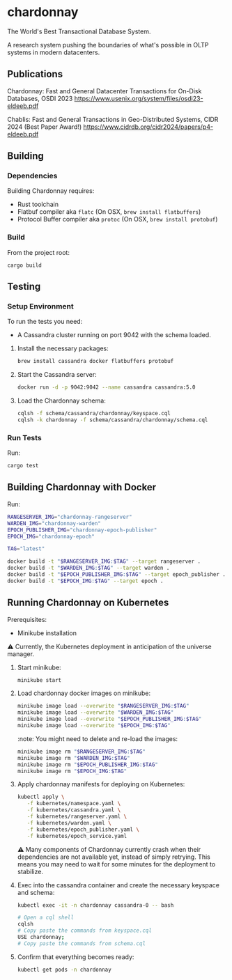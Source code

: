 # chardonnay

The World's Best Transactional Database System.

A research system pushing the boundaries of what's possible in OLTP systems in modern datacenters.

## Publications

Chardonnay: Fast and General Datacenter Transactions for On-Disk Databases, OSDI 2023
https://www.usenix.org/system/files/osdi23-eldeeb.pdf

Chablis: Fast and General Transactions in Geo-Distributed Systems, CIDR 2024 (Best Paper Award!)
https://www.cidrdb.org/cidr2024/papers/p4-eldeeb.pdf

## Building

### Dependencies

Building Chardonnay requires:

- Rust toolchain
- Flatbuf compiler aka `flatc` (On OSX, `brew install flatbuffers`)
- Protocol Buffer compiler aka `protoc` (On OSX, `brew install protobuf`)

### Build

From the project root:

```
cargo build
```

## Testing

### Setup Environment

To run the tests you need:

- A Cassandra cluster running on port 9042 with the schema loaded.

1. Install the necessary packages:

   ```sh
   brew install cassandra docker flatbuffers protobuf
   ```

1. Start the Cassandra server:

   ```sh
   docker run -d -p 9042:9042 --name cassandra cassandra:5.0
   ```

1. Load the Chardonnay schema:

   ```sh
   cqlsh -f schema/cassandra/chardonnay/keyspace.cql
   cqlsh -k chardonnay -f schema/cassandra/chardonnay/schema.cql
   ```

### Run Tests

Run:

```sh
cargo test
```

## Building Chardonnay with Docker

Run:

```sh
RANGESERVER_IMG="chardonnay-rangeserver"
WARDEN_IMG="chardonnay-warden"
EPOCH_PUBLISHER_IMG="chardonnay-epoch-publisher"
EPOCH_IMG="chardonnay-epoch"

TAG="latest"

docker build -t "$RANGESERVER_IMG:$TAG" --target rangeserver .
docker build -t "$WARDEN_IMG:$TAG" --target warden .
docker build -t "$EPOCH_PUBLISHER_IMG:$TAG" --target epoch_publisher .
docker build -t "$EPOCH_IMG:$TAG" --target epoch .
```

## Running Chardonnay on Kubernetes

Prerequisites:
- Minikube installation

:warning: Currently, the Kubernetes deployment in anticipation of the universe manager.


1. Start minikube:

   ```sh
   minikube start
   ```

2. Load chardonnay docker images on minikube:

   ```sh
   minikube image load --overwrite "$RANGESERVER_IMG:$TAG"
   minikube image load --overwrite "$WARDEN_IMG:$TAG"
   minikube image load --overwrite "$EPOCH_PUBLISHER_IMG:$TAG"
   minikube image load --overwrite "$EPOCH_IMG:$TAG"
   ```

   :note: You might need to delete and re-load the images:

   ```sh
   minikube image rm "$RANGESERVER_IMG:$TAG"
   minikube image rm "$WARDEN_IMG:$TAG"
   minikube image rm "$EPOCH_PUBLISHER_IMG:$TAG"
   minikube image rm "$EPOCH_IMG:$TAG"
   ```

3. Apply chardonnay manifests for deploying on Kubernetes:

   ```sh
   kubectl apply \
      -f kubernetes/namespace.yaml \
      -f kubernetes/cassandra.yaml \
      -f kubernetes/rangeserver.yaml \
      -f kubernetes/warden.yaml \
      -f kubernetes/epoch_publisher.yaml \
      -f kubernetes/epoch_service.yaml
   ```

   :warning: Many components of Chardonnay currently crash when their
   dependencies are not available yet, instead of simply retrying. This means
   you may need to wait for some minutes for the deployment to stabilize.

4. Exec into the cassandra container and create the necessary keyspace and
   schema:

   ```sh
   kubectl exec -it -n chardonnay cassandra-0 -- bash

   # Open a cql shell
   cqlsh
   # Copy paste the commands from keyspace.cql
   USE chardonnay;
   # Copy paste the commands from schema.cql
   ```

5. Confirm that everything becomes ready:

   ```sh
   kubectl get pods -n chardonnay
   ```
